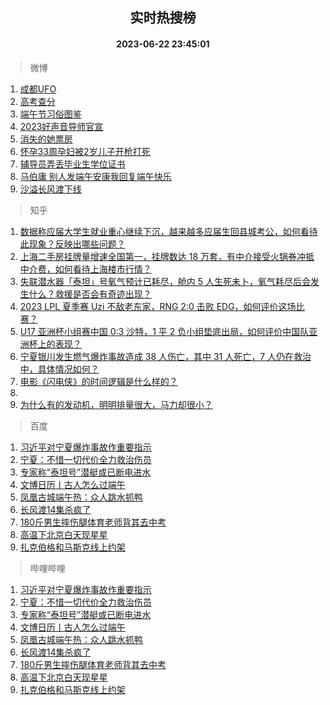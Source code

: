 <div align="center"><h2>实时热搜榜</h2><h4>2023-06-22 23:45:01</h4></div>

> 微博  

1. [成都UFO](https://s.weibo.com/weibo?q=%E6%88%90%E9%83%BDUFO&t=31&band_rank=1&Refer=top)<br />
2. [高考查分](https://s.weibo.com/weibo?q=%E9%AB%98%E8%80%83%E6%9F%A5%E5%88%86&t=31&band_rank=2&Refer=top)<br />
3. [端午节习俗图鉴](https://s.weibo.com/weibo?q=%23%E7%AB%AF%E5%8D%88%E8%8A%82%E4%B9%A0%E4%BF%97%E5%9B%BE%E9%89%B4%23&t=31&band_rank=3&Refer=top)<br />
4. [2023好声音导师官宣](https://s.weibo.com/weibo?q=%232023%E5%A5%BD%E5%A3%B0%E9%9F%B3%E5%AF%BC%E5%B8%88%E5%AE%98%E5%AE%A3%23&t=31&band_rank=4&Refer=top)<br />
5. [消失的她票房](https://s.weibo.com/weibo?q=%E6%B6%88%E5%A4%B1%E7%9A%84%E5%A5%B9%E7%A5%A8%E6%88%BF&t=31&band_rank=5&Refer=top)<br />
6. [怀孕33周孕妇被2岁儿子开枪打死](https://s.weibo.com/weibo?q=%23%E6%80%80%E5%AD%9533%E5%91%A8%E5%AD%95%E5%A6%87%E8%A2%AB2%E5%B2%81%E5%84%BF%E5%AD%90%E5%BC%80%E6%9E%AA%E6%89%93%E6%AD%BB%23&t=31&band_rank=6&Refer=top)<br />
7. [辅导员弄丢毕业生学位证书](https://s.weibo.com/weibo?q=%23%E8%BE%85%E5%AF%BC%E5%91%98%E5%BC%84%E4%B8%A2%E6%AF%95%E4%B8%9A%E7%94%9F%E5%AD%A6%E4%BD%8D%E8%AF%81%E4%B9%A6%23&t=31&band_rank=7&Refer=top)<br />
8. [马伯庸 别人发端午安康我回复端午快乐](https://s.weibo.com/weibo?q=%E9%A9%AC%E4%BC%AF%E5%BA%B8%20%E5%88%AB%E4%BA%BA%E5%8F%91%E7%AB%AF%E5%8D%88%E5%AE%89%E5%BA%B7%E6%88%91%E5%9B%9E%E5%A4%8D%E7%AB%AF%E5%8D%88%E5%BF%AB%E4%B9%90&t=31&band_rank=8&Refer=top)<br />
9. [沙溢长风渡下线](https://s.weibo.com/weibo?q=%23%E6%B2%99%E6%BA%A2%E9%95%BF%E9%A3%8E%E6%B8%A1%E4%B8%8B%E7%BA%BF%23&t=31&band_rank=9&Refer=top)<br />

> 知乎  

1. [数据称应届大学生就业重心继续下沉，越来越多应届生回县城考公，如何看待此现象？反映出哪些问题？](https://www.zhihu.com/question/607781746)<br />
2. [上海二手房挂牌量增速全国第一，挂牌数达 18 万套，有中介接受火锅券冲抵中介费，如何看待上海楼市行情？](https://www.zhihu.com/question/607907674)<br />
3. [失联潜水器「泰坦」号氧气预计已耗尽，舱内 5 人生死未卜，氧气耗尽后会发生什么？救援是否会有奇迹出现？](https://www.zhihu.com/question/608002171)<br />
4. [2023 LPL 夏季赛 Uzi 不敌老东家，RNG 2:0 击败 EDG，如何评价这场比赛？](https://www.zhihu.com/question/608001150)<br />
5. [U17 亚洲杯小组赛中国 0:3 沙特，1 平 2 负小组垫底出局，如何评价中国队亚洲杯上的表现？](https://www.zhihu.com/question/608014216)<br />
6. [宁夏银川发生燃气爆炸事故造成 38 人伤亡，其中 31 人死亡，7 人仍在救治中，具体情况如何？](https://www.zhihu.com/question/607961203)<br />
7. [电影《闪电侠》的时间逻辑是什么样的？](https://www.zhihu.com/question/607279544)<br />
8. []()<br />
9. [为什么有的发动机，明明排量很大，马力却很小？](https://www.zhihu.com/question/605797979)<br />

> 百度  

1. [习近平对宁夏爆炸事故作重要指示](https://www.baidu.com/s?wd=%E4%B9%A0%E8%BF%91%E5%B9%B3%E5%AF%B9%E5%AE%81%E5%A4%8F%E7%88%86%E7%82%B8%E4%BA%8B%E6%95%85%E4%BD%9C%E9%87%8D%E8%A6%81%E6%8C%87%E7%A4%BA&sa=fyb_news&rsv_dl=fyb_news)<br />
2. [宁夏：不惜一切代价全力救治伤员](https://www.baidu.com/s?wd=%E5%AE%81%E5%A4%8F%EF%BC%9A%E4%B8%8D%E6%83%9C%E4%B8%80%E5%88%87%E4%BB%A3%E4%BB%B7%E5%85%A8%E5%8A%9B%E6%95%91%E6%B2%BB%E4%BC%A4%E5%91%98&sa=fyb_news&rsv_dl=fyb_news)<br />
3. [专家称“泰坦号”潜艇或已断电进水](https://www.baidu.com/s?wd=%E4%B8%93%E5%AE%B6%E7%A7%B0%E2%80%9C%E6%B3%B0%E5%9D%A6%E5%8F%B7%E2%80%9D%E6%BD%9C%E8%89%87%E6%88%96%E5%B7%B2%E6%96%AD%E7%94%B5%E8%BF%9B%E6%B0%B4&sa=fyb_news&rsv_dl=fyb_news)<br />
4. [文博日历丨古人怎么过端午](https://www.baidu.com/s?wd=%E6%96%87%E5%8D%9A%E6%97%A5%E5%8E%86%E4%B8%A8%E5%8F%A4%E4%BA%BA%E6%80%8E%E4%B9%88%E8%BF%87%E7%AB%AF%E5%8D%88&sa=fyb_news&rsv_dl=fyb_news)<br />
5. [凤凰古城端午热：众人跳水抓鸭](https://www.baidu.com/s?wd=%E5%87%A4%E5%87%B0%E5%8F%A4%E5%9F%8E%E7%AB%AF%E5%8D%88%E7%83%AD%EF%BC%9A%E4%BC%97%E4%BA%BA%E8%B7%B3%E6%B0%B4%E6%8A%93%E9%B8%AD&sa=fyb_news&rsv_dl=fyb_news)<br />
6. [长风渡14集杀疯了](https://www.baidu.com/s?wd=%E9%95%BF%E9%A3%8E%E6%B8%A114%E9%9B%86%E6%9D%80%E7%96%AF%E4%BA%86&sa=fyb_news&rsv_dl=fyb_news)<br />
7. [180斤男生摔伤腿体育老师背其去中考](https://www.baidu.com/s?wd=180%E6%96%A4%E7%94%B7%E7%94%9F%E6%91%94%E4%BC%A4%E8%85%BF%E4%BD%93%E8%82%B2%E8%80%81%E5%B8%88%E8%83%8C%E5%85%B6%E5%8E%BB%E4%B8%AD%E8%80%83&sa=fyb_news&rsv_dl=fyb_news)<br />
8. [高温下北京白天现星星](https://www.baidu.com/s?wd=%E9%AB%98%E6%B8%A9%E4%B8%8B%E5%8C%97%E4%BA%AC%E7%99%BD%E5%A4%A9%E7%8E%B0%E6%98%9F%E6%98%9F&sa=fyb_news&rsv_dl=fyb_news)<br />
9. [扎克伯格和马斯克线上约架](https://www.baidu.com/s?wd=%E6%89%8E%E5%85%8B%E4%BC%AF%E6%A0%BC%E5%92%8C%E9%A9%AC%E6%96%AF%E5%85%8B%E7%BA%BF%E4%B8%8A%E7%BA%A6%E6%9E%B6&sa=fyb_news&rsv_dl=fyb_news)<br />

> 哔哩哔哩  

1. [习近平对宁夏爆炸事故作重要指示](https://www.baidu.com/s?wd=%E4%B9%A0%E8%BF%91%E5%B9%B3%E5%AF%B9%E5%AE%81%E5%A4%8F%E7%88%86%E7%82%B8%E4%BA%8B%E6%95%85%E4%BD%9C%E9%87%8D%E8%A6%81%E6%8C%87%E7%A4%BA&sa=fyb_news&rsv_dl=fyb_news)<br />
2. [宁夏：不惜一切代价全力救治伤员](https://www.baidu.com/s?wd=%E5%AE%81%E5%A4%8F%EF%BC%9A%E4%B8%8D%E6%83%9C%E4%B8%80%E5%88%87%E4%BB%A3%E4%BB%B7%E5%85%A8%E5%8A%9B%E6%95%91%E6%B2%BB%E4%BC%A4%E5%91%98&sa=fyb_news&rsv_dl=fyb_news)<br />
3. [专家称“泰坦号”潜艇或已断电进水](https://www.baidu.com/s?wd=%E4%B8%93%E5%AE%B6%E7%A7%B0%E2%80%9C%E6%B3%B0%E5%9D%A6%E5%8F%B7%E2%80%9D%E6%BD%9C%E8%89%87%E6%88%96%E5%B7%B2%E6%96%AD%E7%94%B5%E8%BF%9B%E6%B0%B4&sa=fyb_news&rsv_dl=fyb_news)<br />
4. [文博日历丨古人怎么过端午](https://www.baidu.com/s?wd=%E6%96%87%E5%8D%9A%E6%97%A5%E5%8E%86%E4%B8%A8%E5%8F%A4%E4%BA%BA%E6%80%8E%E4%B9%88%E8%BF%87%E7%AB%AF%E5%8D%88&sa=fyb_news&rsv_dl=fyb_news)<br />
5. [凤凰古城端午热：众人跳水抓鸭](https://www.baidu.com/s?wd=%E5%87%A4%E5%87%B0%E5%8F%A4%E5%9F%8E%E7%AB%AF%E5%8D%88%E7%83%AD%EF%BC%9A%E4%BC%97%E4%BA%BA%E8%B7%B3%E6%B0%B4%E6%8A%93%E9%B8%AD&sa=fyb_news&rsv_dl=fyb_news)<br />
6. [长风渡14集杀疯了](https://www.baidu.com/s?wd=%E9%95%BF%E9%A3%8E%E6%B8%A114%E9%9B%86%E6%9D%80%E7%96%AF%E4%BA%86&sa=fyb_news&rsv_dl=fyb_news)<br />
7. [180斤男生摔伤腿体育老师背其去中考](https://www.baidu.com/s?wd=180%E6%96%A4%E7%94%B7%E7%94%9F%E6%91%94%E4%BC%A4%E8%85%BF%E4%BD%93%E8%82%B2%E8%80%81%E5%B8%88%E8%83%8C%E5%85%B6%E5%8E%BB%E4%B8%AD%E8%80%83&sa=fyb_news&rsv_dl=fyb_news)<br />
8. [高温下北京白天现星星](https://www.baidu.com/s?wd=%E9%AB%98%E6%B8%A9%E4%B8%8B%E5%8C%97%E4%BA%AC%E7%99%BD%E5%A4%A9%E7%8E%B0%E6%98%9F%E6%98%9F&sa=fyb_news&rsv_dl=fyb_news)<br />
9. [扎克伯格和马斯克线上约架](https://www.baidu.com/s?wd=%E6%89%8E%E5%85%8B%E4%BC%AF%E6%A0%BC%E5%92%8C%E9%A9%AC%E6%96%AF%E5%85%8B%E7%BA%BF%E4%B8%8A%E7%BA%A6%E6%9E%B6&sa=fyb_news&rsv_dl=fyb_news)<br />
